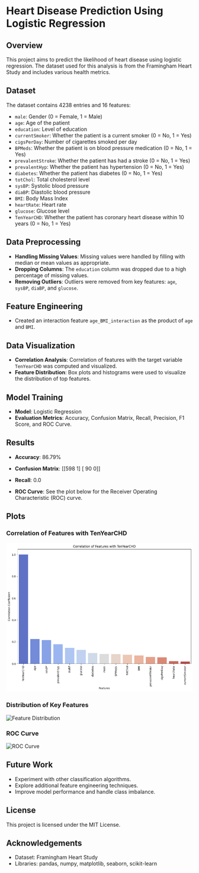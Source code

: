 # Heart Disease Prediction Using Logistic Regression

## Overview
This project aims to predict the likelihood of heart disease using logistic regression. The dataset used for this analysis is from the Framingham Heart Study and includes various health metrics.

## Dataset
The dataset contains 4238 entries and 16 features:
- `male`: Gender (0 = Female, 1 = Male)
- `age`: Age of the patient
- `education`: Level of education
- `currentSmoker`: Whether the patient is a current smoker (0 = No, 1 = Yes)
- `cigsPerDay`: Number of cigarettes smoked per day
- `BPMeds`: Whether the patient is on blood pressure medication (0 = No, 1 = Yes)
- `prevalentStroke`: Whether the patient has had a stroke (0 = No, 1 = Yes)
- `prevalentHyp`: Whether the patient has hypertension (0 = No, 1 = Yes)
- `diabetes`: Whether the patient has diabetes (0 = No, 1 = Yes)
- `totChol`: Total cholesterol level
- `sysBP`: Systolic blood pressure
- `diaBP`: Diastolic blood pressure
- `BMI`: Body Mass Index
- `heartRate`: Heart rate
- `glucose`: Glucose level
- `TenYearCHD`: Whether the patient has coronary heart disease within 10 years (0 = No, 1 = Yes)

## Data Preprocessing
- **Handling Missing Values**: Missing values were handled by filling with median or mean values as appropriate.
- **Dropping Columns**: The `education` column was dropped due to a high percentage of missing values.
- **Removing Outliers**: Outliers were removed from key features: `age`, `sysBP`, `diaBP`, and `glucose`.

## Feature Engineering
- Created an interaction feature `age_BMI_interaction` as the product of `age` and `BMI`.

## Data Visualization
- **Correlation Analysis**: Correlation of features with the target variable `TenYearCHD` was computed and visualized.
- **Feature Distribution**: Box plots and histograms were used to visualize the distribution of top features.

## Model Training
- **Model**: Logistic Regression
- **Evaluation Metrics**: Accuracy, Confusion Matrix, Recall, Precision, F1 Score, and ROC Curve.

## Results
- **Accuracy**: 86.79%
- **Confusion Matrix**:
[[598 1]
[ 90 0]]

- **Recall**: 0.0
- **ROC Curve**: See the plot below for the Receiver Operating Characteristic (ROC) curve.

## Plots
### Correlation of Features with TenYearCHD
![Correlation Plot](images/correlation_plot.png)

### Distribution of Key Features
![Feature Distribution](path_to_feature_distribution_plot.png)

### ROC Curve
![ROC Curve](path_to_roc_curve_plot.png)

## Future Work
- Experiment with other classification algorithms.
- Explore additional feature engineering techniques.
- Improve model performance and handle class imbalance.

## License
This project is licensed under the MIT License.

## Acknowledgements
- Dataset: Framingham Heart Study
- Libraries: pandas, numpy, matplotlib, seaborn, scikit-learn

